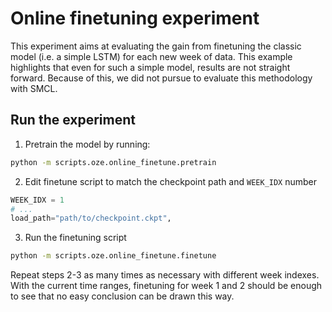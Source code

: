 # Online finetuning experiment

This experiment aims at evaluating the gain from finetuning the classic model (i.e. a simple LSTM) for each new week of data. This example highlights that even for such a simple model, results are not straight forward. Because of this, we did not pursue to evaluate this methodology with SMCL.

## Run the experiment

1. Pretrain the model by running:
```bash
python -m scripts.oze.online_finetune.pretrain
```

2. Edit finetune script to match the checkpoint path and `WEEK_IDX` number
```python
WEEK_IDX = 1
# ...
load_path="path/to/checkpoint.ckpt",
```

3. Run the finetuning script
```bash
python -m scripts.oze.online_finetune.finetune
```

Repeat steps 2-3 as many times as necessary with different week indexes. With the current time ranges, finetuning for week 1 and 2 should be enough to see that no easy conclusion can be drawn this way.
